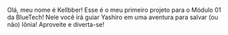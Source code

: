 Olá, meu nome é Kellbber!
Esse é o meu primeiro projeto para o Módulo 01 da BlueTech!
Nele você irá guiar Yashiro em uma aventura para salvar (ou não) Iônia!
Aproveite e diverta-se! 
